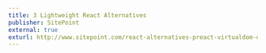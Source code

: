 ```yaml
---
title: 3 Lightweight React Alternatives
publisher: SitePoint
external: true
exturl: http://www.sitepoint.com/react-alternatives-preact-virtualdom-deku/
---
```


